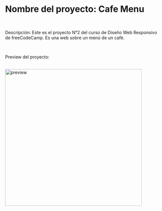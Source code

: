 <h1>Nombre del proyecto: Cafe Menu</h1><br>
<p>Descripción: Este es el proyecto N°2 del curso de Diseño Web Responsivo de freeCodeCamp. Es una web sobre un menú de un café.</p><br>
<p>Preview del proyecto:</p><br>
<img width="442" alt="preview" src="https://github.com/SofiLatvenas/CafeMenu/assets/162139672/89eccadf-191c-48c3-bb6b-799f4dd8de9d">
